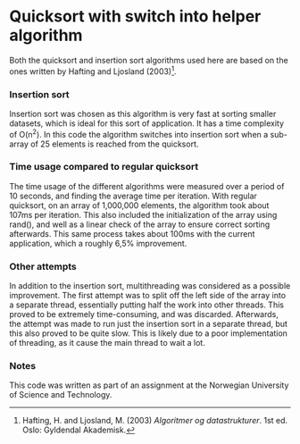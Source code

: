 # Quicksort with switch into helper algorithm
Both the quicksort and insertion sort algorithms used here are based on the ones written by Hafting and Ljosland (2003)[^1].

### Insertion sort
Insertion sort was chosen as this algorithm is very fast at sorting smaller datasets, which is ideal for this sort of application. It has a time complexity of O(n<sup>2</sup>). In this code the algorithm switches into insertion sort when a sub-array of 25 elements is reached from the quicksort. 

### Time usage compared to regular quicksort
The time usage of the different algorithms were measured over a period of 10 seconds, and finding the average time per iteration. 
With regular quicksort, on an array of 1,000,000 elements, the algorithm took about 107ms per iteration. 
This also included the initialization of the array using rand(), and well as a linear check of the array to ensure correct sorting afterwards. This same process takes about 100ms with the current application, which a roughly 6,5% improvement. 

### Other attempts
In addition to the insertion sort, multithreading was considered as a possible improvement. 
The first attempt was to split off the left side of the array into a separate thread, essentially putting half the work into other threads. This proved to be extremely time-consuming, and was discarded. 
Afterwards, the attempt was made to run just the insertion sort in a separate thread, but this also proved to be quite slow. This is likely due to a poor implementation of threading, as it cause the main thread to wait a lot. 


### Notes
This code was written as part of an assignment at the Norwegian University of Science and Technology. 


[^1]: Hafting, H. and Ljosland, M. (2003) *Algoritmer og datastrukturer*. 1st ed. Oslo: Gyldendal Akademisk.

